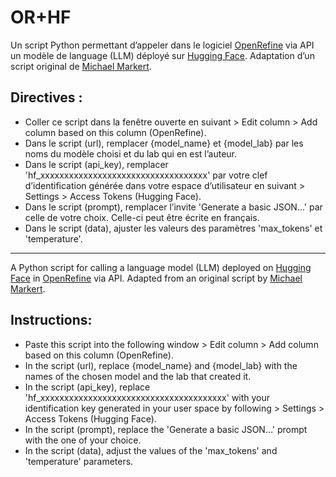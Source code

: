 # OR+HF

Un script Python permettant d’appeler dans le logiciel [OpenRefine](https://openrefine.org) via API un modèle de language (LLM) déployé sur [Hugging Face](https://huggingface.co). Adaptation d’un script original de [Michael Markert](https://github.com/MichaelMarkert/SODa/).

## Directives :
- Coller ce script dans la fenêtre ouverte en suivant > Edit column > Add column based on this column (OpenRefine).
- Dans le script (url), remplacer {model_name} et {model_lab} par les noms du modèle choisi et du lab qui en est l’auteur.
- Dans le script (api_key), remplacer 'hf_xxxxxxxxxxxxxxxxxxxxxxxxxxxxxxxxxxx' par votre clef d’identification générée dans votre espace d’utilisateur en suivant > Settings > Access Tokens (Hugging Face).
- Dans le script (prompt), remplacer l’invite 'Generate a basic JSON...' par celle de votre choix. Celle-ci peut être écrite en français.
- Dans le script (data), ajuster les valeurs des paramètres 'max_tokens' et 'temperature'.

***

A Python script for calling a language model (LLM) deployed on [Hugging Face](https://huggingface.co) in [OpenRefine](https://openrefine.org) via API. Adapted from an original script by [Michael Markert](https://github.com/MichaelMarkert/SODa/).

## Instructions:
- Paste this script into the following window > Edit column > Add column based on this column (OpenRefine).
- In the script (url), replace {model_name} and {model_lab} with the names of the chosen model and the lab that created it.
- In the script (api_key), replace 'hf_xxxxxxxxxxxxxxxxxxxxxxxxxxxxxxxxxxxxxxx' with your identification key generated in your user space by following > Settings > Access Tokens (Hugging Face).
- In the script (prompt), replace the 'Generate a basic JSON...' prompt with the one of your choice.
- In the script (data), adjust the values of the 'max_tokens' and 'temperature' parameters.
